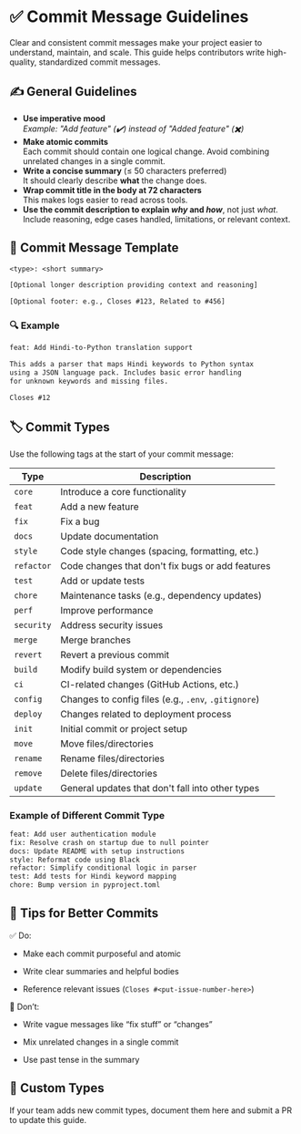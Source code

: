 # ✅ Commit Message Guidelines

Clear and consistent commit messages make your project easier to understand, maintain, and scale. This guide helps contributors write high-quality, standardized commit messages.


## ✍️ General Guidelines

-   **Use imperative mood**  
    _Example: "Add feature" (✔️) instead of "Added feature" (✖️)_
-   **Make atomic commits**  
    Each commit should contain one logical change. Avoid combining unrelated changes in a single commit.
-   **Write a concise summary** (≤ 50 characters preferred)  
    It should clearly describe **what** the change does.
-   **Wrap commit title in the body at 72 characters**  
    This makes logs easier to read across tools.
-   **Use the commit description to explain _why_ and _how_**, not just _what_.  
    Include reasoning, edge cases handled, limitations, or relevant context.
    

## 📄 Commit Message Template

```txt
<type>: <short summary>

[Optional longer description providing context and reasoning]

[Optional footer: e.g., Closes #123, Related to #456]

```

### 🔍 Example

```txt
feat: Add Hindi-to-Python translation support

This adds a parser that maps Hindi keywords to Python syntax 
using a JSON language pack. Includes basic error handling 
for unknown keywords and missing files.

Closes #12

```



## 🏷️ Commit Types

Use the following tags at the start of your commit message:

| Type       | Description                                          |
| ---------- | ---------------------------------------------------- |
| `core`     | Introduce a core functionality                                    |
| `feat`     | Add a new feature                                    |
| `fix`      | Fix a bug                                            |
| `docs`     | Update documentation                                 |
| `style`    | Code style changes (spacing, formatting, etc.)       |
| `refactor` | Code changes that don't fix bugs or add features     |
| `test`     | Add or update tests                                  |
| `chore`    | Maintenance tasks (e.g., dependency updates)         |
| `perf`     | Improve performance                                  |
| `security` | Address security issues                              |
| `merge`    | Merge branches                                       |
| `revert`   | Revert a previous commit                             |
| `build`    | Modify build system or dependencies                  |
| `ci`       | CI-related changes (GitHub Actions, etc.)            |
| `config`   | Changes to config files (e.g., `.env`, `.gitignore`) |
| `deploy`   | Changes related to deployment process                |
| `init`     | Initial commit or project setup                      |
| `move`     | Move files/directories                               |
| `rename`   | Rename files/directories                             |
| `remove`   | Delete files/directories                             |
| `update`   | General updates that don't fall into other types     |


### Example  of Different Commit Type

```txt
feat: Add user authentication module
fix: Resolve crash on startup due to null pointer
docs: Update README with setup instructions
style: Reformat code using Black
refactor: Simplify conditional logic in parser
test: Add tests for Hindi keyword mapping
chore: Bump version in pyproject.toml
```

## 🧪 Tips for Better Commits

✅ Do:

-   Make each commit purposeful and atomic
    
-   Write clear summaries and helpful bodies
    
-   Reference relevant issues (`Closes #<put-issue-number-here>`)
    

🚫 Don’t:

-   Write vague messages like “fix stuff” or “changes”
    
-   Mix unrelated changes in a single commit
    
-   Use past tense in the summary
    
## 🧩 Custom Types

If your team adds new commit types, document them here and submit a PR to update this guide.
